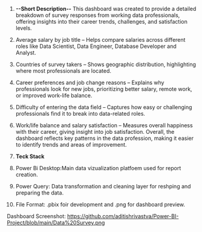 1) **--Short Description--**
This dashboard was created to provide a detailed breakdown of survey responses from working data professionals, offering insights into their career trends, challenges, and satisfaction levels.
1) Average salary by job title – Helps compare salaries across different roles like Data Scientist, Data Engineer, Database Developer and Analyst.
2) Countries of survey takers – Shows geographic distribution, highlighting where most professionals are located.
3) Career preferences and job change reasons – Explains why professionals look for new jobs, prioritizing better salary, remote work, or improved work-life balance.
4) Difficulty of entering the data field – Captures how easy or challenging professionals find it to break into data-related roles.
5) Work/life balance and salary satisfaction – Measures overall happiness with their career, giving insight into job satisfaction.
Overall, the dashboard reflects key patterns in the data profession, making it easier to identify trends and areas of improvement.

2) **Teck Stack**
1) Power Bi Desktop:Main data vizualization platfoem used for report creation.
2) Power Query: Data transformation and cleaning layer for reshping and preparing the data.
3) File Format: .pbix foir development and .png for dashboard preview.
   
Dashboard Screenshot:
https://github.com/aditishrivastva/Power-BI-Project/blob/main/Data%20Survey.png

